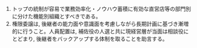 1. トップの統制が容易で業務効率化・ノウハウ蓄積に有効な直営店等の部門別に分けた機能別組織とすべきである。
2. 権限委譲は, 後継者の能力面や意識面を考慮しながら長期計画に基づき漸増的に行うこと。人員配置は, 補佐役の人選と共に現経営層が当面は相談役にとどまり, 後継者をバックアップする体制を取ることを助言する。